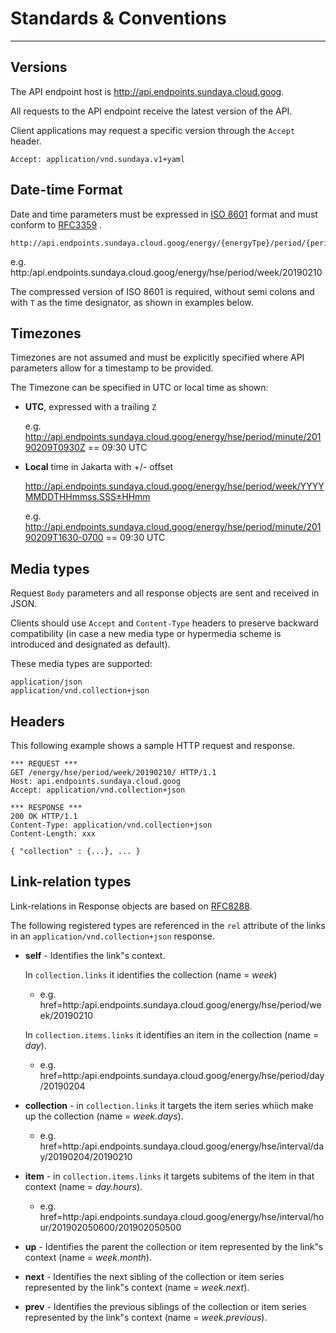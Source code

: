 # Standards & Conventions
---

## Versions
The API endpoint host is http://api.endpoints.sundaya.cloud.goog. 

All requests to the API endpoint receive the latest version of the API.     

Client applications may request a specific version through the `Accept` header.

    Accept: application/vnd.sundaya.v1+yaml

## Date-time Format
Date and time parameters must be expressed in [ISO 8601](https://en.wikipedia.org/wiki/ISO_8601) format and must conform to [RFC3359](https://tools.ietf.org/html/rfc3339) .

    http://api.endpoints.sundaya.cloud.goog/energy/{energyTpe}/period/{periodType}/{endDateTime}

e.g. http:/api.endpoints.sundaya.cloud.goog/energy/hse/period/week/20190210

The compressed version of ISO 8601 is required, without semi colons and with `T` as the time designator, as shown in examples below.


## Timezones
Timezones are not assumed and must be explicitly specified where API parameters allow for a timestamp to be provided. 

The Timezone can be specified in UTC or local time as shown:

- __UTC__, expressed with a trailing `Z` 

    e.g. http://api.endpoints.sundaya.cloud.goog/energy/hse/period/minute/20190209T0930Z == 09:30 UTC

- __Local__ time in Jakarta with +/- offset 

    http://api.endpoints.sundaya.cloud.goog/energy/hse/period/week/YYYYMMDDTHHmmss.SSS±HHmm

    e.g. http://api.endpoints.sundaya.cloud.goog/energy/hse/period/minute/20190209T1630-0700 == 09:30 UTC
## Media types
Request `Body` parameters and all response objects are sent and received in JSON. 

Clients should use `Accept` and `Content-Type` headers to preserve backward compatibility (in case a new media type or hypermedia scheme is introduced and designated as default).

These media types are supported:

    application/json 
    application/vnd.collection+json

## Headers
This following example shows a sample HTTP request and response.
```
*** REQUEST ***	
GET /energy/hse/period/week/20190210/ HTTP/1.1	
Host: api.endpoints.sundaya.cloud.goog	
Accept: application/vnd.collection+json	
    
*** RESPONSE ***	
200 OK HTTP/1.1	
Content-Type: application/vnd.collection+json	
Content-Length: xxx	
    
{ "collection" : {...}, ... }
```

## Link-relation types
Link-relations in Response objects are based on [RFC8288](https://tools.ietf.org/html/rfc8288#page-6). 

The following registered types are referenced in the `rel` attribute of the links in an `application/vnd.collection+json` response. 
- **self**	- Identifies the link"s context.

    In `collection.links` it identifies the collection (name = *week*)            

    - e.g. href=<a>http:/api.endpoints.sundaya.cloud.goog/energy/hse/period/week/20190210</a>

    In `collection.items.links` it identifies an item in the collection (name = *day*).
    - e.g. href=<a>http:/api.endpoints.sundaya.cloud.goog/energy/hse/period/day/20190204</a>

- **collection** - in `collection.links` it targets the item series whiich make up the collection (name = *week.days*).
    
    - e.g. href=<a>http:/api.endpoints.sundaya.cloud.goog/energy/hse/interval/day/20190204/20190210</a>

- **item** - in `collection.items.links` it targets subitems of the item in that context (name = *day.hours*).

    - e.g. href=<a>http:/api.endpoints.sundaya.cloud.goog/energy/hse/interval/hour/201902050600/201902050500</a>

- **up** - Identifies the parent the collection or item represented by the link"s context (name = *week.month*).
    
- **next** - Identifies the next sibling of the collection or item series represented by the link"s context (name = *week.next*).

- **prev** - Identifies the previous siblings of the collection or item series represented by the link"s context (name = *week.previous*).
    
